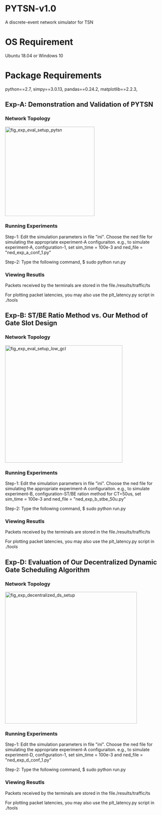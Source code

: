 # PYTSN-v1.0
A discrete-event network simulator for TSN

# OS Requirement
Ubuntu 18.04 or Windows 10 

# Package Requirements
python==2.7,
simpy==3.0.13,
pandas==0.24.2,
matplotlib==2.2.3,


## Exp-A: Demonstration and Validation of PYTSN

### Network Topology

<img width="291" alt="fig_exp_eval_setup_pytsn" src="https://user-images.githubusercontent.com/48801729/93668790-9d623780-faac-11ea-9963-8c09e63df7cb.png">

### Running Experiments

Step-1: Edit the simulation parameters in file "ini". Choose the ned file for simulating the appropriate experiment-A configuraiton.
e.g., to simulate experiment-A, configuration-1, set sim_time = 100e-3 and ned_file = "ned_exp_a_conf_1.py"

Step-2: Type the following command, $ sudo python run.py

### Viewing Resutls

Packets received by the terminals are stored in the file./results/traffic/ts<terminal-id>
  
For plotting packet latencies, you may also use the plt_latency.py script in ./tools
  
## Exp-B: ST/BE Ratio Method vs. Our Method of Gate Slot Design

### Network Topology

<img width="382" alt="fig_exp_eval_setup_low_gcl" src="https://user-images.githubusercontent.com/48801729/93668940-e49cf800-faad-11ea-9f62-a37aeacc5ace.png">

### Running Experiments

Step-1: Edit the simulation parameters in file "ini". Choose the ned file for simulating the appropriate experiment-A configuraiton.
e.g., to simulate experiment-B, configuration-ST/BE ration method for CT=50us, set sim_time = 100e-3 and ned_file = "ned_exp_b_stbe_50u.py"

Step-2: Type the following command, $ sudo python run.py

### Viewing Resutls

Packets received by the terminals are stored in the file./results/traffic/ts<terminal-id>
  
For plotting packet latencies, you may also use the plt_latency.py script in ./tools

## Exp-D: Evaluation of Our Decentralized Dynamic Gate Scheduling Algorithm

### Network Topology

<img width="429" alt="fig_exp_decentralized_ds_setup" src="https://user-images.githubusercontent.com/48801729/93668986-347bbf00-faae-11ea-8160-1b3bee63302b.png">

### Running Experiments

Step-1: Edit the simulation parameters in file "ini". Choose the ned file for simulating the appropriate experiment-A configuraiton.
e.g., to simulate experiment-D, configuration-1, set sim_time = 100e-3 and ned_file = "ned_exp_d_conf_1.py"

Step-2: Type the following command, $ sudo python run.py

### Viewing Resutls

Packets received by the terminals are stored in the file./results/traffic/ts<terminal-id>
  
For plotting packet latencies, you may also use the plt_latency.py script in ./tools

